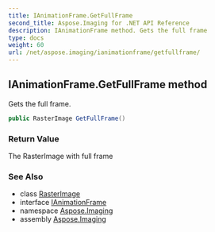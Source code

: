 ```yaml
---
title: IAnimationFrame.GetFullFrame
second_title: Aspose.Imaging for .NET API Reference
description: IAnimationFrame method. Gets the full frame
type: docs
weight: 60
url: /net/aspose.imaging/ianimationframe/getfullframe/
---
```

## IAnimationFrame.GetFullFrame method

Gets the full frame.

```csharp
public RasterImage GetFullFrame()
```

### Return Value

The RasterImage with full frame

### See Also

* class [RasterImage](../../rasterimage/)
* interface [IAnimationFrame](../)
* namespace [Aspose.Imaging](../../ianimationframe/)
* assembly [Aspose.Imaging](../../../)


